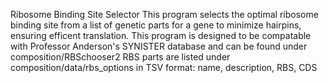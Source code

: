 Ribosome Binding Site Selector
This program selects the optimal ribosome binding site from a list of genetic parts for a gene to minimize hairpins, ensuring efficent translation. 
This program is designed to be compatable with Professor Anderson's SYNISTER database and can be found under composition/RBSchooser2
RBS parts are listed under composition/data/rbs_options in TSV format: name, description, RBS, CDS
